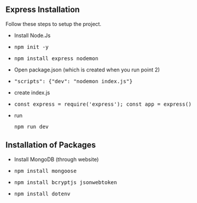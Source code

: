 ## Express Installation
Follow these steps to setup the project.
- Install Node.Js
- <pre>npm init -y</pre>
- <pre>npm install express nodemon</pre>
- Open package.json (which is created when you run point 2)
- <pre>"scripts": {"dev": "nodemon index.js"}</pre>
- create index.js
- <pre>const express = require('express'); const app = express(); const PORT = 5000;  app.use(express.json());  app.get('/', (req, res) => { res.send('Todo API is running...'); }); app.listen(PORT, () => { console.log(`Server running at http://localhost:${PORT}`); });</pre>
- run <pre>npm run dev</pre>

## Installation of Packages
- Install MongoDB (through website)
- <pre>npm install mongoose</pre>
- <pre>npm install bcryptjs jsonwebtoken</pre>
- <pre>npm install dotenv</pre>